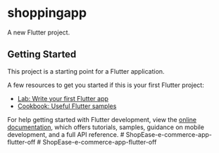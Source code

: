 # shoppingapp

A new Flutter project.

## Getting Started

This project is a starting point for a Flutter application.

A few resources to get you started if this is your first Flutter project:

- [Lab: Write your first Flutter app](https://docs.flutter.dev/get-started/codelab)
- [Cookbook: Useful Flutter samples](https://docs.flutter.dev/cookbook)

For help getting started with Flutter development, view the
[online documentation](https://docs.flutter.dev/), which offers tutorials,
samples, guidance on mobile development, and a full API reference.
#   S h o p E a s e - e - c o m m e r c e - a p p - f l u t t e r - o f f  
 #   S h o p E a s e - e - c o m m e r c e - a p p - f l u t t e r - o f f  
 